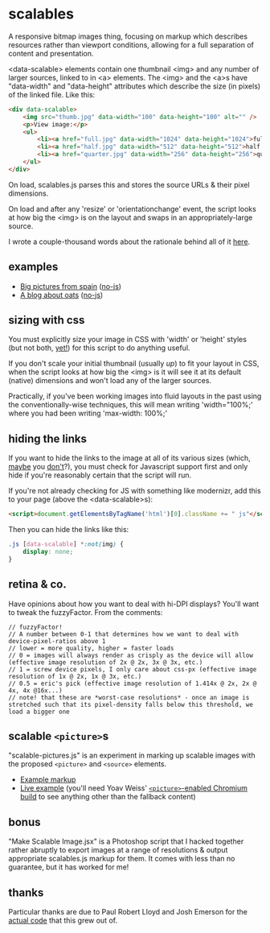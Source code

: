 # scalables

A responsive bitmap images thing, focusing on markup which describes resources rather than viewport conditions, allowing for a full separation of content and presentation.

&lt;data-scalable&gt; elements contain one thumbnail &lt;img&gt; and any number of larger sources, linked to in &lt;a&gt; elements. The &lt;img&gt; and the &lt;a&gt;s have "data-width" and "data-height" attributes which describe the size (in pixels) of the linked file. Like this:

```html
<div data-scalable>
	<img src="thumb.jpg" data-width="100" data-height="100" alt="" />
	<p>View image:</p>
	<ul>
		<li><a href="full.jpg" data-width="1024" data-height="1024">fullsize (1024 x 1024 pixels, 213 kB)</a></li>
		<li><a href="half.jpg" data-width="512" data-height="512">half (48 kB)</a></li>
		<li><a href="quarter.jpg" data-width="256" data-height="256">quarter (14 kB)</a></li>
	</ul>
</div>
```

On load, scalables.js parses this and stores the source URLs & their pixel dimensions.

On load and after any 'resize' or 'orientationchange' event, the script looks at how big the &lt;img&gt; is on the layout and swaps in an appropriately-large source.

I wrote a couple-thousand words about the rationale behind all of it [here](http://ericportis.com/posts/2013/scalables/).

## examples

- [Big pictures from spain](http://eeeps.github.com/scalables/examples/spain.html) ([no-js](http://eeeps.github.com/scalables/examples/spain-no-js.html))
- [A blog about oats](http://eeeps.github.com/scalables/examples/blog.html) ([no-js](http://eeeps.github.com/scalables/examples/blog-no-js.html))


## sizing with css

You must explicitly size your image in CSS with 'width' or 'height' styles (but not both, [yet!](http://caniuse.com/object-fit)) for this script to do anything useful.

If you don't scale your initial thumbnail (usually *up*) to fit your layout in CSS, when the script looks at how big the &lt;img&gt; is it will see it at its default (native) dimensions and won't load any of the larger sources.

Practically, if you've been working images into fluid layouts in the past using the conventionally-wise techniques, this will mean writing 'width="100%;' where you had been writing 'max-width: 100%;'


## hiding the links

If you want to hide the links to the image at all of its various sizes (which, [maybe](http://www.flickr.com/photos/zipco-and-cal/8380266109/sizes/l) you [don't](http://en.wikipedia.org/wiki/File:Mona_Lisa,_by_Leonardo_da_Vinci,_from_C2RMF_retouched.jpg)?), you must check for Javascript support first and only hide if you're reasonably certain that the script will run.

If you're not already checking for JS with something like modernizr, add this to your page (above the &lt;data-scalable&gt;s):

```html
<script>document.getElementsByTagName('html')[0].className += " js"</script>
```

Then you can hide the links like this:

```css
.js [data-scalable] *:not(img) {
	display: none;
}
```

## retina & co.

Have opinions about how you want to deal with hi-DPI displays? You'll want to tweak the fuzzyFactor. From the comments:

	// fuzzyFactor!
	// A number between 0-1 that determines how we want to deal with device-pixel-ratios above 1
	// lower = more quality, higher = faster loads
	// 0 = images will always render as crisply as the device will allow (effective image resolution of 2x @ 2x, 3x @ 3x, etc.)
	// 1 = screw device pixels, I only care about css-px (effective image resolution of 1x @ 2x, 1x @ 3x, etc.)
	// 0.5 = eric's pick (effective image resolution of 1.414x @ 2x, 2x @ 4x, 4x @16x...)
	// note! that these are *worst-case resolutions* - once an image is stretched such that its pixel-density falls below this threshold, we load a bigger one


## scalable `<picture>`s

"scalable-pictures.js" is an experiment in marking up scalable images with the proposed `<picture>` and `<source>` elements. 

- [Example markup](https://github.com/eeeps/scalables/blob/master/examples/scalable-pictures.html)
- [Live example](http://eeeps.github.io/scalables/examples/scalable-pictures.html) (you'll need Yoav Weiss' [`<picture>`-enabled Chromium build](https://github.com/yoavweiss/RespImg-WebCore/downloads) to see anything other than the fallback content)


## bonus

"Make Scalable Image.jsx" is a Photoshop script that I hacked together rather abruptly to export images at a range of resolutions & output appropriate scalables.js markup for them. It comes with less than no guarantee, but it has worked for me!


## thanks

Particular thanks are due to Paul Robert Lloyd and Josh Emerson for the [actual code](https://github.com/paulrobertlloyd/data-imgsrc) that this grew out of.
